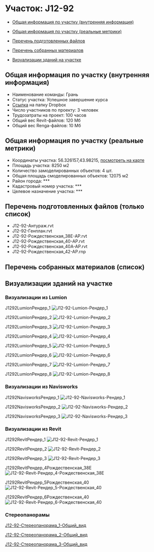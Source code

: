 # Участок: J12-92

* [Общая информация по участку (внутренняя информация)](#Chapter1)

* [Общая информация по участку (реальные метрики)](#Chapter2)

* [Перечень подготовленных файлов](#Chapter3)

* [Перечень собранных материалов](#Chapter4)

* [Визуализации зданий на участке](#Chapter6)

## <a id="Chapter1"></a> Общая информация по участку (внутренняя информация)
+ Наименование команды: Грань
+ Статус участка: Успешное завершение курса
+ [Ссылка](https://www.dropbox.com/sh/wvvgv1nw1iqred9/AACMZfrLYn5EoimxIyTiEa_La/J12_92?dl=0) на папку Dropbox
+ Число участников по проекту: 3 человек
+ Трудозатраты на проект: 100 часов
+ Общий вес Revit-файлов: 120 Мб
+ Общий вес Renga-файлов: 10 Мб
## <a id="Chapter2"></a> Общая информация по участку (реальные метрики)
+ Координаты участка: 56.326157,43.98215, [посмотреть на карте](https://yandex.ru/maps/47/nizhny-novgorod/?ll=43.98215%2C56.326157&z=19)
+ Площадь участка: 8250 м2
+ Количество замоделированных объектов: 4 шт.
+ Общая площадь смоделированных объектов: 12075 м2
+ Район города: *** 
+ Кадастровый номер участка: *** 
+ Целевое назначение участка: *** 
## <a id="Chapter3"></a> Перечень подготовленных файлов (только список)
+ J12-92-Антураж.rvt
+ J12-92-Генплан.rvt
+ J12-92-Рождественская_38Е-АР.rvt
+ J12-92-Рождественская_40-АР.rvt
+ J12-92-Рождественская_40А-АР.rvt
+ J12-92-Рождественская_42-АР.rnp
## <a id="Chapter4"></a> Перечень собранных материалов (список)
## <a id="Chapter6"></a> Визуализации зданий на участке
### Визуализации из Lumion
J1292LumionРендер_1
![J12-92-Lumion-Рендер_1](/Images/J12_92/J12-92-Lumion-Рендер_1_Compressed.jpg)

J1292LumionРендер_2
![J12-92-Lumion-Рендер_2](/Images/J12_92/J12-92-Lumion-Рендер_2_Compressed.jpg)

J1292LumionРендер_3
![J12-92-Lumion-Рендер_3](/Images/J12_92/J12-92-Lumion-Рендер_3_Compressed.jpg)

J1292LumionРендер_4
![J12-92-Lumion-Рендер_4](/Images/J12_92/J12-92-Lumion-Рендер_4_Compressed.jpg)

J1292LumionРендер_5
![J12-92-Lumion-Рендер_5](/Images/J12_92/J12-92-Lumion-Рендер_5_Compressed.jpg)

J1292LumionРендер_6
![J12-92-Lumion-Рендер_6](/Images/J12_92/J12-92-Lumion-Рендер_6_Compressed.jpg)

J1292LumionРендер_7
![J12-92-Lumion-Рендер_7](/Images/J12_92/J12-92-Lumion-Рендер_7_Compressed.jpg)

J1292LumionРендер_8
![J12-92-Lumion-Рендер_8](/Images/J12_92/J12-92-Lumion-Рендер_8_Compressed.jpg)

### Визуализации из Navisworks
J1292NavisworksРендер_1
![J12-92-Navisworks-Рендер_1](/Images/J12_92/J12-92-Navisworks-Рендер_1_Compressed.jpg)

J1292NavisworksРендер_2
![J12-92-Navisworks-Рендер_2](/Images/J12_92/J12-92-Navisworks-Рендер_2_Compressed.jpg)

J1292NavisworksРендер_3
![J12-92-Navisworks-Рендер_3](/Images/J12_92/J12-92-Navisworks-Рендер_3_Compressed.jpg)

### Визуализации из Revit
J1292RevitРендер_1
![J12-92-Revit-Рендер_1](/Images/J12_92/J12-92-Revit-Рендер_1_Compressed.jpg)

J1292RevitРендер_2
![J12-92-Revit-Рендер_2](/Images/J12_92/J12-92-Revit-Рендер_2_Compressed.jpg)

J1292RevitРендер_3
![J12-92-Revit-Рендер_3](/Images/J12_92/J12-92-Revit-Рендер_3_Compressed.jpg)

J1292RevitРендер_4Рождественская_38Е
![J12-92-Revit-Рендер_4-Рождественская_38Е](/Images/J12_92/J12-92-Revit-Рендер_4-Рождественская_38Е_Compressed.jpg)

J1292RevitРендер_5Рождественская_40
![J12-92-Revit-Рендер_5-Рождественская_40](/Images/J12_92/J12-92-Revit-Рендер_5-Рождественская_40_Compressed.jpg)

J1292RevitРендер_6Рождественская_40
![J12-92-Revit-Рендер_6-Рождественская_40](/Images/J12_92/J12-92-Revit-Рендер_6-Рождественская_40_Compressed.jpg)

### Стереопанорамы
[J12-92-Стереопанорама_1-Общий_вид](https://pano.autodesk.com/pano.html?url=jpgs/18d72fa5-4cdc-4a37-84a0-b17dda19a1eb&version=2)

[J12-92-Стереопанорама_2-Общий_вид](https://pano.autodesk.com/pano.html?url=jpgs/fd693ce4-b85e-4da8-8cd9-6b4add61faa1&version=2)

[J12-92-Стереопанорама_3-Общий_вид](https://pano.autodesk.com/pano.html?url=jpgs/462d6ccb-a1e2-47a8-a054-e9e89abdd336&version=2)


